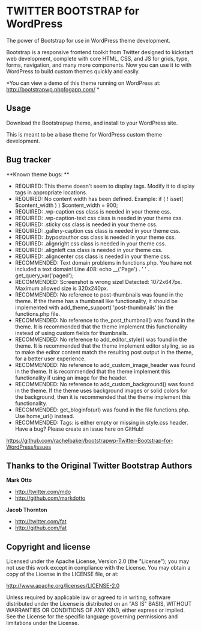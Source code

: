 TWITTER BOOTSTRAP for WordPress
=================

The power of Bootstrap for use in WordPress theme development.  

Bootstrap is a responsive frontend toolkit from Twitter designed to kickstart web development, complete with core HTML, CSS, and JS for grids, type, forms, navigation, and many more components. Now you can use it to with WordPress to build custom themes quickly and easily.

*You can view a demo of this theme running on WordPress at:  http://bootstrapwp.phpfogapp.com/ *


Usage
-----

Download the Bootstrapwp theme, and install to your WordPress site.

This is meant to be a base theme for WordPress custom theme development.  




Bug tracker
-----------
**Known theme bugs: **
* REQUIRED: This theme doesn't seem to display tags. Modify it to display tags in appropriate locations.
* REQUIRED: No content width has been defined. Example:
if ( ! isset( $content_width ) ) $content_width = 900;
* REQUIRED: .wp-caption css class is needed in your theme css.
* REQUIRED: .wp-caption-text css class is needed in your theme css.
* REQUIRED: .sticky css class is needed in your theme css.
* REQUIRED: .gallery-caption css class is needed in your theme css.
* REQUIRED: .bypostauthor css class is needed in your theme css.
* REQUIRED: .alignright css class is needed in your theme css.
* REQUIRED: .alignleft css class is needed in your theme css.
* REQUIRED: .aligncenter css class is needed in your theme css.
* RECOMMENDED: Text domain problems in functions.php. You have not included a text domain!
Line 408: echo __('Page') . ' ' . get_query_var('paged');
* RECOMMENDED: Screenshot is wrong size! Detected: 1072x647px. Maximum allowed size is 320x240px.
* RECOMMENDED: No reference to post-thumbnails was found in the theme. If the theme has a thumbnail like functionality, it should be implemented with add_theme_support( 'post-thumbnails' )in the functions.php file.
* RECOMMENDED: No reference to the_post_thumbnail() was found in the theme. It is recommended that the theme implement this functionality instead of using custom fields for thumbnails.
* RECOMMENDED: No reference to add_editor_style() was found in the theme. It is recommended that the theme implement editor styling, so as to make the editor content match the resulting post output in the theme, for a better user experience.
* RECOMMENDED: No reference to add_custom_image_header was found in the theme. It is recommended that the theme implement this functionality if using an image for the header.
* RECOMMENDED: No reference to add_custom_background() was found in the theme. If the theme uses background images or solid colors for the background, then it is recommended that the theme implement this functionality.
* RECOMMENDED: get_bloginfo(url) was found in the file functions.php. Use home_url() instead.
* RECOMMENDED: Tags: is either empty or missing in style.css header.
Have a bug? Please create an issue here on GitHub!

https://github.com/rachelbaker/bootstrapwp-Twitter-Bootstrap-for-WordPress/issues







Thanks to the Original Twitter Bootstrap Authors
-------

**Mark Otto**

+ http://twitter.com/mdo
+ http://github.com/markdotto

**Jacob Thornton**

+ http://twitter.com/fat
+ http://github.com/fat


Copyright and license
---------------------


Licensed under the Apache License, Version 2.0 (the "License");
you may not use this work except in compliance with the License.
You may obtain a copy of the License in the LICENSE file, or at:

   http://www.apache.org/licenses/LICENSE-2.0

Unless required by applicable law or agreed to in writing, software
distributed under the License is distributed on an "AS IS" BASIS,
WITHOUT WARRANTIES OR CONDITIONS OF ANY KIND, either express or implied.
See the License for the specific language governing permissions and
limitations under the License.
